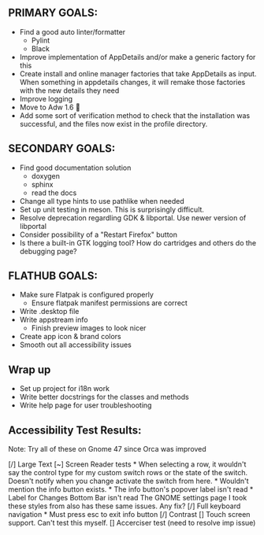 ## PRIMARY GOALS:
* Find a good auto linter/formatter
    * Pylint
    * Black 
* Improve implementation of AppDetails and/or make a generic factory for this
* Create install and online manager factories that take AppDetails as input. When something in appdetails changes, it will remake those factories with the new details they need
* Improve logging
* Move to Adw 1.6 🥹
* Add some sort of verification method to check that the installation was successful, and the files now exist in the profile directory.


## SECONDARY GOALS:
* Find good documentation solution
    * doxygen
    * sphinx
    * read the docs
* Change all type hints to use pathlike when needed
* Set up unit testing in meson. This is surprisingly difficult.
* Resolve deprecation regardling GDK & libportal. Use newer version of libportal
* Consider possibility of a "Restart Firefox" button
* Is there a built-in GTK logging tool? How do cartridges and others do the debugging page?

## FLATHUB GOALS:
* Make sure Flatpak is configured properly
    * Ensure flatpak manifest permissions are correct
* Write .desktop file
* Write appstream info
    * Finish preview images to look nicer
* Create app icon & brand colors
* Smooth out all accessibility issues


## Wrap up
* Set up project for i18n work
* Write better docstrings for the classes and methods
* Write help page for user troubleshooting


## Accessibility Test Results:

Note: Try all of these on Gnome 47 since Orca was improved

[/] Large Text
[~] Screen Reader tests
    * When selecting a row, it wouldn't say the control type for my custom switch rows or the state of the switch. Doesn't notify when you change activate the switch from here.
    * Wouldn't mention the info button exists.
    * The info button's popover label isn't read
    * Label for Changes Bottom Bar isn't read
    The GNOME settings page I took these styles from also has these same issues. Any fix?
[/] Full keyboard navigation
    * Must press esc to exit info button
[/] Contrast
[] Touch screen support. Can't test this myself.
[] Accerciser test (need to resolve imp issue)

